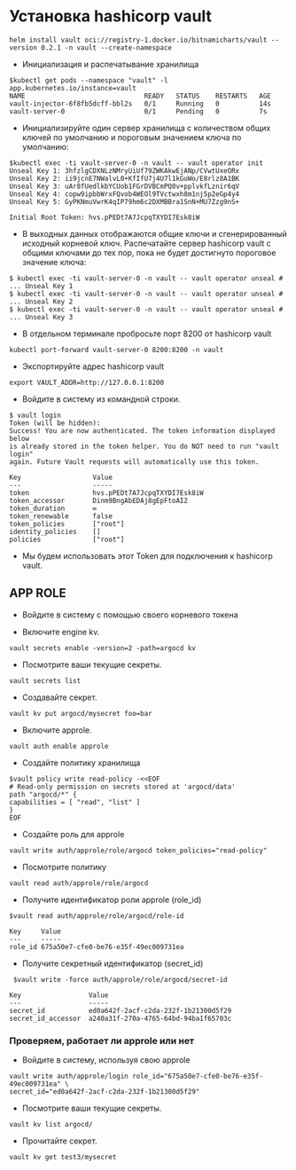 # Установка hashicorp vault
```shell
helm install vault oci://registry-1.docker.io/bitnamicharts/vault --version 0.2.1 -n vault --create-namespace
```

- Инициализация и распечатывание хранилища
```shell
$kubectl get pods --namespace "vault" -l app.kubernetes.io/instance=vault
NAME                              READY   STATUS    RESTARTS   AGE
vault-injector-6f8fb5dcff-bbl2s   0/1     Running   0          14s
vault-server-0                    0/1     Pending   0          7s
```

- Инициализируйте один сервер хранилища с количеством общих ключей по умолчанию и пороговым значением ключа по умолчанию:
```shell
$kubectl exec -ti vault-server-0 -n vault -- vault operator init
Unseal Key 1: 3hfzlgCDXNLzNMryUiUf79ZWKAkwEjANp/CVwtUxeORx
Unseal Key 2: ii9jcnE7NWalvL0+KfIfU7j4U7l1kGuWo/E8rlz8A1BK
Unseal Key 3: uAr8fUedlkbYCUob1FGrDVBCmPQ0v+pplvkfLznir6qV
Unseal Key 4: copw9ipbbWrxFQvob4WEOl9TVctwxh8m1nj5p2eGp4y4
Unseal Key 5: GyPKNmuVwrK4qIP79hm6c2DXMBBra1SnN+MU7Zzg9nS+

Initial Root Token: hvs.pPEDt7A7JcpqTXYDI7Esk8iW
```

- В выходных данных отображаются общие ключи и сгенерированный исходный корневой ключ. Распечатайте сервер hashicorp vault с общими ключами до тех пор, пока не будет достигнуто пороговое значение ключа:
```shell
$ kubectl exec -ti vault-server-0 -n vault -- vault operator unseal # ... Unseal Key 1
$ kubectl exec -ti vault-server-0 -n vault -- vault operator unseal # ... Unseal Key 2
$ kubectl exec -ti vault-server-0 -n vault -- vault operator unseal # ... Unseal Key 3
```

- В отдельном терминале пробросьте порт 8200 от hashicorp vault
```shell 
kubectl port-forward vault-server-0 8200:8200 -n vault
```

- Экспортируйте адрес hashicorp vault
```shell
export VAULT_ADDR=http://127.0.0.1:8200
```

- Войдите в систему из командной строки.
```shell
$ vault login
Token (will be hidden): 
Success! You are now authenticated. The token information displayed below
is already stored in the token helper. You do NOT need to run "vault login"
again. Future Vault requests will automatically use this token.

Key                  Value
---                  -----
token                hvs.pPEDt7A7JcpqTXYDI7Esk8iW
token_accessor       Dinm9BngAbEDAj8gEpFtoAI2
token_duration       ∞
token_renewable      false
token_policies       ["root"]
identity_policies    []
policies             ["root"]
```

- Мы будем использовать этот Token для подключения к hashicorp vault.

## APP ROLE
- Войдите в систему с помощью своего корневого токена

- Включите engine kv.
```shell
vault secrets enable -version=2 -path=argocd kv
```
- Посмотрите ваши текущие секреты.
```shell
vault secrets list
```
- Создавайте секрет.
```shell
vault kv put argocd/mysecret foo=bar
```
- Включите approle.
```shell
vault auth enable approle
```
- Создайте политику хранилища
```shell
$vault policy write read-policy -<<EOF
# Read-only permission on secrets stored at 'argocd/data'
path "argocd/*" {
capabilities = [ "read", "list" ]
}
EOF
```
- Создайте роль для approle
```shell
vault write auth/approle/role/argocd token_policies="read-policy"
```
- Посмотрите политику
```shell
vault read auth/approle/role/argocd
```
- Получите идентификатор роли approle (role_id)
```shell
$vault read auth/approle/role/argocd/role-id

Key     Value
---     -----
role_id 675a50e7-cfe0-be76-e35f-49ec009731ea
```
- Получите секретный идентификатор (secret_id)
```shell
 $vault write -force auth/approle/role/argocd/secret-id

Key                 Value
---                 -----
secret_id           ed0a642f-2acf-c2da-232f-1b21300d5f29
secret_id_accessor  a240a31f-270a-4765-64bd-94ba1f65703c
```

### Проверяем, работает ли approle или нет
- Войдите в систему, используя свою approle
```shell
vault write auth/approle/login role_id="675a50e7-cfe0-be76-e35f-49ec009731ea" \
secret_id="ed0a642f-2acf-c2da-232f-1b21300d5f29"
```
- Посмотрите ваши текущие секреты.
```shell
vault kv list argocd/
```
- Прочитайте секрет.
```shell
vault kv get test3/mysecret
```
